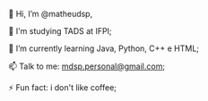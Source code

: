 
👋 Hi, I’m @matheudsp,

👀 I'm studying TADS at IFPI;

🌱 I’m currently learning Java, Python, C++ e HTML;

📫 Talk to me: mdsp.personal@gmail.com;

⚡ Fun fact: i don't like coffee;

